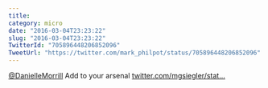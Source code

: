 ```yaml
---
title: 
category: micro
date: "2016-03-04T23:23:22"
slug: "2016-03-04T23:23:22"
TwitterId: "705896448206852096"
TweetUrl: "https://twitter.com/mark_philpot/status/705896448206852096"
---
```


[@DanielleMorrill](https://twitter.com/DanielleMorrill) Add to your arsenal
[twitter.com/mgsiegler/stat…](https://twitter.com/mgsiegler/status/705843121083428864)
